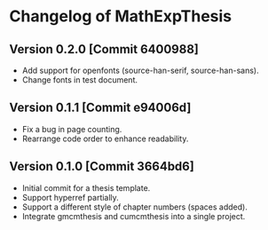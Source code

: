 # Changelog of MathExpThesis

## Version 0.2.0 [Commit 6400988]

* Add support for openfonts (source-han-serif, source-han-sans).
* Change fonts in test document.

## Version 0.1.1 [Commit e94006d]

* Fix a bug in page counting.
* Rearrange code order to enhance readability.

## Version 0.1.0 [Commit 3664bd6]

* Initial commit for a thesis template.
* Support hyperref partially.
* Support a different style of chapter numbers (spaces added).
* Integrate gmcmthesis and cumcmthesis into a single project.
